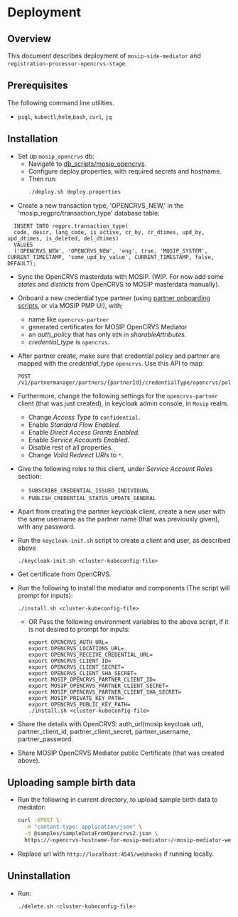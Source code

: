 # Deployment

## Overview
This document describes deployment of `mosip-side-mediator` and `registration-processor-opencrvs-stage`.

## Prerequisites
The following command line utilities.
  - `psql`, `kubectl`,`helm`,`bash`, `curl`, `jq`

## Installation
- Set up `mosip_opencrvs` db:
  - Navigate to [db_scripts/mosip_opencrvs](../db_scripts/mosip_opencrvs).
  - Configure deploy.properties, with required secrets and hostname.
  - Then run:
    ```sh
    ./deploy.sh deploy.properties
    ```
- Create a new transaction type, 'OPENCRVS_NEW,' in the 'mosip_regprc/transaction_type' database table:
```
  INSERT INTO regprc.transaction_type(
  code, descr, lang_code, is_active, cr_by, cr_dtimes, upd_by, upd_dtimes, is_deleted, del_dtimes)
  VALUES
  ('OPENCRVS_NEW', 'OPENCRVS_NEW', 'eng', true, 'MOSIP_SYSTEM', CURRENT_TIMESTAMP, 'some_upd_by_value', CURRENT_TIMESTAMP, false, DEFAULT);
```
- Sync the OpenCRVS masterdata with MOSIP. (WIP. For now add some _states_ and _districts_ from OpenCRVS to MOSIP masterdata manually).
- Onboard a new credential type partner (using [partner onboarding scripts](https://github.com/mosip/mosip-onboarding/tree/master), or via MOSIP PMP UI), with;
  - name like `opencrvs-partner`
  - generated certificates for MOSIP OpenCRVS Mediator
  - an _auth_policy_ that has only `UIN` in _sharableAttributes_.
  - _credential_type_ is `opencrvs`.
- After partner create, make sure that credential policy and partner are mapped with the _credential_type_ `opencrvs`. Use this API to map:
  ```
  POST /v1/partnermanager/partners/{partnerId}/credentialType/opencrvs/policies/{policyName}
  ```
- Furthermore, change the following settings for the `opencrvs-partner` client (that was just created), in keycloak admin console, in `Mosip` realm.
  - Change _Access Type_ to `confidential`.
  - Enable _Standard Flow Enabled_.
  - Enable _Direct Access Grants Enabled_.
  - Enable _Service Accounts Enabled_.
  - Disable rest of all properties.
  - Change _Valid Redirect URIs_ to `*`.
- Give the following roles to this client, under _Service Account Roles_ section:
  - `SUBSCRIBE_CREDENTIAL_ISSUED_INDIVIDUAL`
  - `PUBLISH_CREDENTIAL_STATUS_UPDATE_GENERAL`
- Apart from creating the partner keycloak client, create a new user with the same username as the partner name (that was previously given), with any password.

- Run the `keycloak-init.sh` script to create a client and user, as described above
   ```
   ./keycloak-init.sh <cluster-kubeconfig-file>
   ```
- Get certificate from OpenCRVS.
- Run the following to install the mediator and components (The script will prompt for inputs):
    ```
    ./install.sh <cluster-kubeconfig-file>
    ```
  - OR Pass the following environment variables to the above script, if it is not desired to prompt for inputs:
    ```
    export OPENCRVS_AUTH_URL=
    export OPENCRVS_LOCATIONS_URL=
    export OPENCRVS_RECEIVE_CREDENTIAL_URL=
    export OPENCRVS_CLIENT_ID=
    export OPENCRVS_CLIENT_SECRET=
    export OPENCRVS_CLIENT_SHA_SECRET=
    export MOSIP_OPENCRVS_PARTNER_CLIENT_ID=
    export MOSIP_OPENCRVS_PARTNER_CLIENT_SECRET=
    export MOSIP_OPENCRVS_PARTNER_CLIENT_SHA_SECRET=
    export MOSIP_PRIVATE_KEY_PATH=
    export OPENCRVS_PUBLIC_KEY_PATH=
    ./install.sh <cluster-kubeconfig-file>
    ```
- Share the details with OpenCRVS: auth_url(mosip keycloak url), partner_client_id, partner_client_secret, partner_username, partner_password.
- Share MOSIP OpenCRVS Mediator public Certificate (that was created above).

## Uploading sample birth data
- Run the following in current directory, to upload sample birth data to mediator:
  ```sh
  curl -XPOST \
    -H "content-type: application/json" \
    -d @samples/sampleDataFromOpencrvs2.json \
    https://<opencrvs-hostname-for-mosip-mediator>/<mosip-mediator-webhooks-uri>
  ```
- Replace url with `http://localhost:4545/webhooks` if running locally.

## Uninstallation
- Run:
    ```sh
    ./delete.sh <cluster-kubeconfig-file>
    ```
